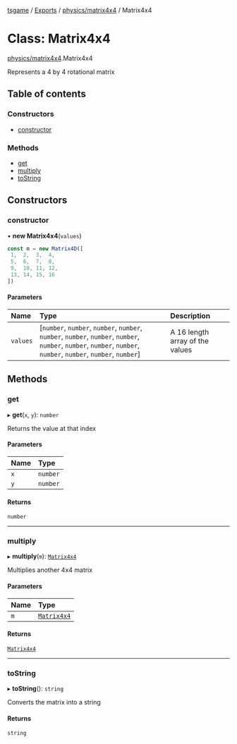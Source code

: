 [tsgame](../README.md) / [Exports](../modules.md) / [physics/matrix4x4](../modules/physics_matrix4x4.md) / Matrix4x4

# Class: Matrix4x4

[physics/matrix4x4](../modules/physics_matrix4x4.md).Matrix4x4

Represents a 4 by 4 rotational matrix

## Table of contents

### Constructors

- [constructor](physics_matrix4x4.Matrix4x4.md#constructor)

### Methods

- [get](physics_matrix4x4.Matrix4x4.md#get)
- [multiply](physics_matrix4x4.Matrix4x4.md#multiply)
- [toString](physics_matrix4x4.Matrix4x4.md#tostring)

## Constructors

### constructor

• **new Matrix4x4**(`values`)

```typescript
const m = new Matrix4D([
 1,  2,  3,  4,
 5,  6,  7,  8,
 9,  10, 11, 12,
 13, 14, 15, 16
])
```

#### Parameters

| Name | Type | Description |
| :------ | :------ | :------ |
| `values` | [`number`, `number`, `number`, `number`, `number`, `number`, `number`, `number`, `number`, `number`, `number`, `number`, `number`, `number`, `number`, `number`] | A 16 length array of the values |

## Methods

### get

▸ **get**(`x`, `y`): `number`

Returns the value at that index

#### Parameters

| Name | Type |
| :------ | :------ |
| `x` | `number` |
| `y` | `number` |

#### Returns

`number`

___

### multiply

▸ **multiply**(`m`): [`Matrix4x4`](physics_matrix4x4.Matrix4x4.md)

Multiplies another 4x4 matrix

#### Parameters

| Name | Type |
| :------ | :------ |
| `m` | [`Matrix4x4`](physics_matrix4x4.Matrix4x4.md) |

#### Returns

[`Matrix4x4`](physics_matrix4x4.Matrix4x4.md)

___

### toString

▸ **toString**(): `string`

Converts the matrix into a string

#### Returns

`string`
